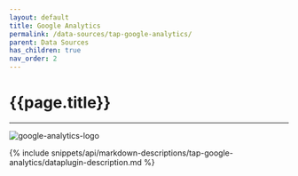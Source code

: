 ```yaml
---
layout: default
title: Google Analytics
permalink: /data-sources/tap-google-analytics/
parent: Data Sources
has_children: true
nav_order: 2
---
```


# {{page.title}}

---

![google-analytics-logo]({{site.baseurl}}/assets/data_source_images/tap-google-analytics.svg)

{% include snippets/api/markdown-descriptions/tap-google-analytics/dataplugin-description.md %}
